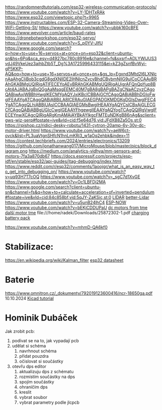 https://randomnerdtutorials.com/esp32-wireless-communication-protocols/
https://www.youtube.com/watch?v=LY-1DHTxRAk
https://www.esp32.com/viewtopic.php?t=9965
https://www.instructables.com/ESP-32-Camera-Streaming-Video-Over-WiFi-Getting-St/
https://www.youtube.com/watch?v=ubbk160cBFE
https://www.wevolver.com/article/baud-rates
https://dronebotworkshop.com/esp32-servo/
https://www.youtube.com/watch?v=S_p0YV-JlfU
https://www.google.com/search?q=how+to+use+16+servos+at+once+on+esp32&client=ubuntu-sn&hs=6Pq&sca_esv=d4927bc780c8916e&channel=fs&sxsrf=ADLYWIJUS3vdJ49VkeUez3aihbZtb5T_Dg%3A1725996433115&ei=kZ3gZsnfBvWyi-gP5KKP-AQ&oq=how+to+use+16+servos+at+once+on+&gs_lp=Egxnd3Mtd2l6LXNlcnAaAhgCIiBob3cgdG8gdXNlIDE2IHNlcnZvcyBhdCBvbmNlIG9uICoCCAAyBRAhGKABMgUQIRigATIFECEYoAEyBRAhGKABMgUQIRigAUigrAFQnQpYup8BcAt4AJABAJgBxQGgAaMsqgEEMC40M7gBA8gBAPgBAZgCNaACzyzCAgoQABiwAxjWBBhHwgIKECMYgAQYJxiKBcICBBAjGCfCAgoQABiABBhDGIoFwgIFEAAYgATCAggQABiABBiLA8ICERAuGIAEGPADGKMDGKgDGIsDwgIFEC4YgATCAggQLhiABBjUAsICCBAAGIAEGMsBwgIHEAAYgAQYCsICBxAjGLECGCfCAgoQABiABBgUGIcCwgIGEAAYFhgewgIIEAAYgAQYogTCAgQQIRgVwgIFECEYnwXCAgcQIRigARgKmAMAiAYBkAYIkgcFMTEuNDKgB86nAg&sclient=gws-wiz-serp#fpstate=ive&vld=cid:f5e64d76,vid:JFdXB8Za5Os,st:0
https://rpishop.cz/ridici-desky-robotu/1431-cytron-20amp-6v-30v-dc-motor-driver.html
https://www.youtube.com/watch?v=aeW6ct-ovck&list=PL3uaVtgnSHfcN1hnLmKRi3_w1aOq2ehbk&index=11
https://contest.techbriefs.com/2024/entries/electronics/13209
https://github.com/jonathanwang017/MicroMouse/blob/master/pics/block_diagram.png
https://medium.com/analytics-vidhya/mm-sensors-and-motors-7fa3a870db67
https://docs.espressif.com/projects/esp-idf/en/stable/esp32/api-guides/jtag-debugging/index.html
https://www.reddit.com/r/esp32/comments/1aoojgr/what_is_an_easy_way_to_get_into_debugging_on/
https://www.youtube.com/watch?v=uq93H7T7cOQ
https://www.youtube.com/watch?v=_sgC7d1XvGE
https://www.youtube.com/watch?v=Oc1LBFDj2MA
https://www.google.com/search?client=ubuntu-sn&channel=fs&q=how+to+calculate+acceleration+of+inverted+pendulum#fpstate=ive&vld=cid:84c858bf,vid:5qJY-ZaKSic,st:0
[LIDAR](https://www.youtube.com/watch?v=fQ2iB7qkrUg)
[better-Lidar](https://www.youtube.com/watch?v=xbXRricFFnE)
https://www.youtube.com/watch?v=u5unB24lhC4
[ESP-NOW](https://www.youtube.com/watch?v=sLW_r0OVyok)
https://www.youtube.com/watch?v=bEKjCDDUPaU
[dc motors from tme](https://www.tme.eu/en/details/pololu-4840/dc-motors/pololu/hp-12v-motor-with-48-cpr-encoder-for-25d/)
[další motor tme](https://www.tme.eu/en/details/df-fit0186/dc-motors/dfrobot/fit0186/)
file:///home/radek/Downloads/25872302-1.pdf
[charging battery pack](https://www.youtube.com/watch?v=QNENyu97w2A)

https://www.youtube.com/watch?v=mhmD-QA6kf0
# Stabilizace:
https://en.wikipedia.org/wiki/Kalman_filter
[esp32 datasheet](https://www.espressif.com/sites/default/files/documentation/esp32-wroom-32_datasheet_en.pdf)


# Baterie 
https://www.omnitron.cz/_dokumenty/792019123600416/ncr-18650ga.pdf 10.10.2024
[Kicad tutorial](https://www.youtube.com/watch?v=SFJRHFMOhQA)
# Hominik Dubáček
Jak zrobit pcb:
1. podívat se na to, jak vypadají pcb
2. udělat si schéma
	1. navrhnout schéma
	2. přidat pouzdra
	3. očislovat si součástky
3. otevřu dps editor
	1. aktualizuju dps z schématu
	2. rozmístím součástky na dps
	3. spojím součástky
	4. ohraničím dps
	5. kreslit
	6. vybrat soubor
	7. vybrat parametry podle jlcpcb




